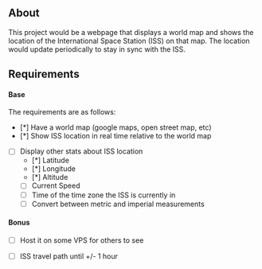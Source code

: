 ## About
This project would be a webpage that displays a world map and shows the location of the International Space Station (ISS) on that map. The location would update periodically to stay in sync with the ISS.

## Requirements
#### Base
The requirements are as follows:
- [*] Have a world map (google maps, open street map, etc)
- [*] Show ISS location in real time relative to the world map
- [ ] Display other stats about ISS location
	- [*] Latitude
	- [*] Longitude
	- [*] Altitude
	- [ ] Current Speed
	- [ ] Time of the time zone the ISS is currently in
	- [ ] Convert between metric and imperial measurements

#### Bonus 
- [ ] Host it on some VPS for others to see
- [ ] ISS travel path until +/- 1 hour 


